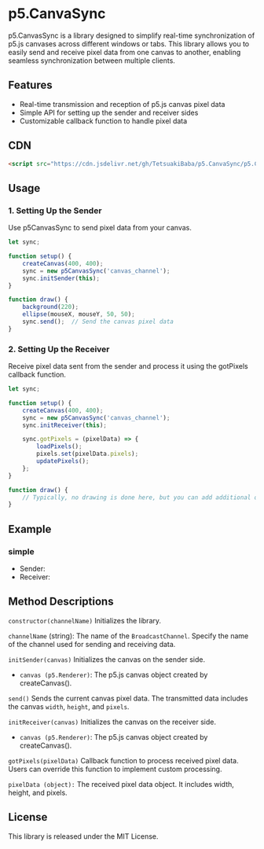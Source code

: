 # p5.CanvaSync
p5.CanvasSync is a library designed to simplify real-time synchronization of p5.js canvases across different windows or tabs. This library allows you to easily send and receive pixel data from one canvas to another, enabling seamless synchronization between multiple clients.

## Features
* Real-time transmission and reception of p5.js canvas pixel data
* Simple API for setting up the sender and receiver sides
* Customizable callback function to handle pixel data

## CDN
```html
<script src="https://cdn.jsdelivr.net/gh/TetsuakiBaba/p5.CanvaSync/p5.CanvaSync.js"></script>
```

## Usage
### 1. Setting Up the Sender
Use p5CanvasSync to send pixel data from your canvas.
```javascript
let sync;

function setup() {
    createCanvas(400, 400);
    sync = new p5CanvasSync('canvas_channel');
    sync.initSender(this);
}

function draw() {
    background(220);
    ellipse(mouseX, mouseY, 50, 50);
    sync.send();  // Send the canvas pixel data
}
```

### 2. Setting Up the Receiver
Receive pixel data sent from the sender and process it using the gotPixels callback function.

```javascript
let sync;

function setup() {
    createCanvas(400, 400);
    sync = new p5CanvasSync('canvas_channel');
    sync.initReceiver(this);

    sync.gotPixels = (pixelData) => {
        loadPixels();
        pixels.set(pixelData.pixels);
        updatePixels();
    };
}

function draw() {
    // Typically, no drawing is done here, but you can add additional operations if needed
}
```

## Example
### simple
 * Sender: 
 * Receiver:

## Method Descriptions
`constructor(channelName)`
Initializes the library.

`channelName` (string): The name of the `BroadcastChannel`. Specify the name of the channel used for sending and receiving data.

`initSender(canvas)`
Initializes the canvas on the sender side.
* `canvas (p5.Renderer)`: The p5.js canvas object created by createCanvas().

`send()`
Sends the current canvas pixel data. The transmitted data includes the canvas `width`, `height`, and `pixels`.

`initReceiver(canvas)`
Initializes the canvas on the receiver side.
 * `canvas (p5.Renderer)`: The p5.js canvas object created by createCanvas().

`gotPixels(pixelData)`
Callback function to process received pixel data. Users can override this function to implement custom processing.

`pixelData (object):` The received pixel data object. It includes width, height, and pixels.

## License
This library is released under the MIT License.